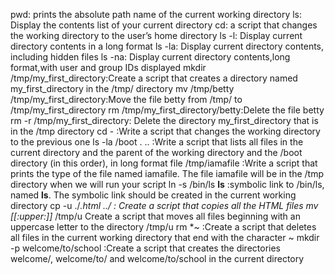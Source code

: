pwd: prints the absolute path name of the current working directory
ls: Display the contents list of your current directory
cd:  a script that changes the working directory to the user’s home directory
ls -l: Display current directory contents in a long format
ls -la: Display current directory contents, including hidden files
ls -na: Display current directory contents,long format,with user and group IDs displayed
mkdir /tmp/my_first_directory:Create a script that creates a directory named my_first_directory in the /tmp/ directory
mv /tmp/betty /tmp/my_first_directory:Move the file betty from /tmp/ to /tmp/my_first_directory
rm /tmp/my_first_directory/betty:Delete the file betty
rm -r /tmp/my_first_directory: Delete the directory my_first_directory that is in the /tmp directory
cd - :Write a script that changes the working directory to the previous one
ls -la /boot . .. :Write a script that lists all files in the current directory and the parent of the working directory and the /boot directory (in this order), in long format
file /tmp/iamafile :Write a script that prints the type of the file named iamafile. The file iamafile will be in the /tmp directory when we will run your script
ln -s /bin/ls __ls__ :symbolic link to /bin/ls, named __ls__. The symbolic link should be created in the current working directory
cp -u ./*.html ../ :  Create a script that copies all the HTML files
mv [[:upper:]]* /tmp/u Create a script that moves all files beginning with an uppercase letter to the directory /tmp/u
rm *~ :Create a script that deletes all files in the current working directory that end with the character ~
mkdir -p welcome/to/school :Create a script that creates the directories welcome/, welcome/to/ and welcome/to/school in the current directory
